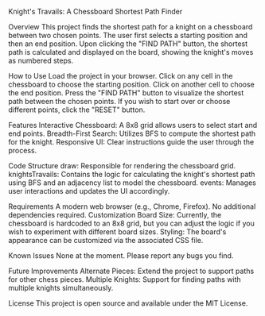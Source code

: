 Knight's Travails: A Chessboard Shortest Path Finder

Overview
This project finds the shortest path for a knight on a chessboard between two chosen points. The user first selects a starting position and then an end position. Upon clicking the "FIND PATH" button, the shortest path is calculated and displayed on the board, showing the knight's moves as numbered steps.

How to Use
Load the project in your browser.
Click on any cell in the chessboard to choose the starting position.
Click on another cell to choose the end position.
Press the "FIND PATH" button to visualize the shortest path between the chosen points.
If you wish to start over or choose different points, click the "RESET" button.

Features
Interactive Chessboard: A 8x8 grid allows users to select start and end points.
Breadth-First Search: Utilizes BFS to compute the shortest path for the knight.
Responsive UI: Clear instructions guide the user through the process.

Code Structure
draw: Responsible for rendering the chessboard grid.
knightsTravails: Contains the logic for calculating the knight's shortest path using BFS and an adjacency list to model the chessboard.
events: Manages user interactions and updates the UI accordingly.

Requirements
A modern web browser (e.g., Chrome, Firefox).
No additional dependencies required.
Customization
Board Size: Currently, the chessboard is hardcoded to an 8x8 grid, but you can adjust the logic if you wish to experiment with different board sizes.
Styling: The board's appearance can be customized via the associated CSS file.

Known Issues
None at the moment. Please report any bugs you find.

Future Improvements
Alternate Pieces: Extend the project to support paths for other chess pieces.
Multiple Knights: Support for finding paths with multiple knights simultaneously.

License
This project is open source and available under the MIT License.
